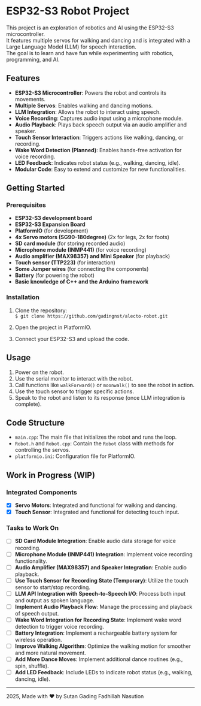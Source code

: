 # ESP32-S3 Robot Project

This project is an exploration of robotics and AI using the ESP32-S3 microcontroller.  
It features multiple servos for walking and dancing and is integrated with a Large Language Model (LLM) for speech interaction.  
The goal is to learn and have fun while experimenting with robotics, programming, and AI.

## Features
- **ESP32-S3 Microcontroller**: Powers the robot and controls its movements.  
- **Multiple Servos**: Enables walking and dancing motions.  
- **LLM Integration**: Allows the robot to interact using speech.  
- **Voice Recording**: Captures audio input using a microphone module.  
- **Audio Playback**: Plays back speech output via an audio amplifier and speaker.  
- **Touch Sensor Interaction**: Triggers actions like walking, dancing, or recording.  
- **Wake Word Detection (Planned)**: Enables hands-free activation for voice recording.  
- **LED Feedback**: Indicates robot status (e.g., walking, dancing, idle).  
- **Modular Code**: Easy to extend and customize for new functionalities.  

## Getting Started

### Prerequisites
- **ESP32-S3 development board**  
- **ESP32-S3 Expansion Board**  
- **PlatformIO** (for development)  
- **4x Servo motors (SG90-180degree)** (2x for legs, 2x for foots) 
- **SD card module** (for storing recorded audio)  
- **Microphone module (INMP441)** (for voice recording)  
- **Audio amplifier (MAX98357) and Mini Speaker** (for playback)  
- **Touch sensor (TTP223)** (for interaction)
- **Some Jumper wires** (for connecting the components)
- **Battery** (for powering the robot)
- **Basic knowledge of C++ and the Arduino framework**

### Installation
1. Clone the repository:  
`$ git clone https://github.com/gadingnst/alecto-robot.git`  

2. Open the project in PlatformIO.  

3. Connect your ESP32-S3 and upload the code.  

## Usage
1. Power on the robot.  
2. Use the serial monitor to interact with the robot.  
3. Call functions like `walkForward()` or `moonwalk()` to see the robot in action.  
4. Use the touch sensor to trigger specific actions.  
5. Speak to the robot and listen to its response (once LLM integration is complete).  

## Code Structure
- `main.cpp`: The main file that initializes the robot and runs the loop.  
- `Robot.h` and `Robot.cpp`: Contain the `Robot` class with methods for controlling the servos.  
- `platformio.ini`: Configuration file for PlatformIO.  

## Work in Progress (WIP)

### Integrated Components
- [x] **Servo Motors**: Integrated and functional for walking and dancing.  
- [x] **Touch Sensor**: Integrated and functional for detecting touch input.  

### Tasks to Work On
- [ ] **SD Card Module Integration**: Enable audio data storage for voice recording.  
- [ ] **Microphone Module (INMP441) Integration**: Implement voice recording functionality.  
- [ ] **Audio Amplifier (MAX98357) and Speaker Integration**: Enable audio playback.  
- [ ] **Use Touch Sensor for Recording State (Temporary)**: Utilize the touch sensor to start/stop recording.  
- [ ] **LLM API Integration with Speech-to-Speech I/O**: Process both input and output as spoken language.  
- [ ] **Implement Audio Playback Flow**: Manage the processing and playback of speech output.  
- [ ] **Wake Word Integration for Recording State**: Implement wake word detection to trigger voice recording.
- [ ] **Battery Integration**: Implement a rechargeable battery system for wireless operation.
- [ ] **Improve Walking Algorithm**: Optimize the walking motion for smoother and more natural movement.  
- [ ] **Add More Dance Moves**: Implement additional dance routines (e.g., spin, shuffle).  
- [ ] **Add LED Feedback**: Include LEDs to indicate robot status (e.g., walking, dancing, idle).  

---

2025, Made with ❤️ by Sutan Gading Fadhillah Nasution
